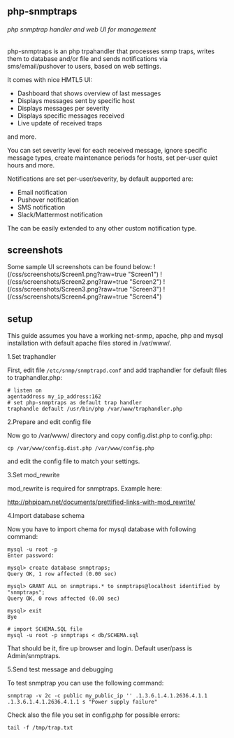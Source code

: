 ## php-snmptraps

###### php snmptrap handler and web UI for management

php-snmptraps is an php trpahandler that processes snmp traps, writes them to database and/or file and sends
notifications via sms/email/pushover to users, based on web settings.

It comes with nice HMTL5 UI:
* Dashboard that shows overview of last messages
* Displays messages sent by specific host
* Displays messages per severity
* Displays specific messages received
* Live update of received traps

and more.

You can set severity level for each received message, ignore specific message types, create maintenance periods
for hosts, set per-user quiet hours and more.


Notifications are set per-user/severity, by default aupported are:
* Email notification
* Pushover notification
* SMS notification
* Slack/Mattermost notification

The can be easily extended to any other custom notification type.


## screenshots

Some sample UI screenshots can be found below:
!(/css/screenshots/Screen1.png?raw=true "Screen1")
!(/css/screenshots/Screen2.png?raw=true "Screen2")
!(/css/screenshots/Screen3.png?raw=true "Screen3")
!(/css/screenshots/Screen4.png?raw=true "Screen4")


## setup

This guide assumes you have a working net-snmp, apache, php and mysql installation with default apache files stored
 in /var/www/.

1.Set traphandler

First, edit file `/etc/snmp/snmptrapd.conf` and add traphandler for default files to traphandler.php:

```
# listen on
agentaddress my_ip_address:162
# set php-snmptraps as default trap handler
traphandle default /usr/bin/php /var/www/traphandler.php
```

2.Prepare and edit config file

Now go to /var/www/ directory and copy config.dist.php to config.php:
```
cp /var/www/config.dist.php /var/www/config.php
```
and edit the config file to match your settings.


3.Set mod_rewrite

mod_rewrite is required for snmptraps. Example here:

http://phpipam.net/documents/prettified-links-with-mod_rewrite/

4.Import database schema

Now you have to import chema for mysql database with following command:

```
mysql -u root -p
Enter password:

mysql> create database snmptraps;
Query OK, 1 row affected (0.00 sec)

mysql> GRANT ALL on snmptraps.* to snmptraps@localhost identified by "snmptraps";
Query OK, 0 rows affected (0.00 sec)

mysql> exit
Bye

# import SCHEMA.SQL file
mysql -u root -p snmptraps < db/SCHEMA.sql
```

That should be it, fire up browser and login. Default user/pass is Admin/snmptraps.


5.Send test message and debugging

To test snmptrap you can use the following command:

```snmptrap -v 2c -c public my_public_ip '' .1.3.6.1.4.1.2636.4.1.1 .1.3.6.1.4.1.2636.4.1.1 s "Power supply failure"```

Check also the file you set in config.php for possible errors:

```tail -f /tmp/trap.txt```



